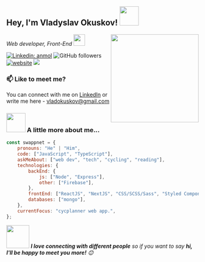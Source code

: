 <h2> Hey, I'm Vladyslav Okuskov! <img src="https://media.giphy.com/media/l3V0CU2FTL0yExOes/giphy.gif" width="50"></h2>
<img align='right' src="https://media.giphy.com/media/cI5Dm6tQyvFM7LWz7J/giphy.gif" width="230">
<p><em>Web developer, Front-End
</a><img src="https://media.giphy.com/media/BoC8optEJjLLz2quuL/giphy.gif" width="30"> 
</em></p>

[![Linkedin: anmol](https://img.shields.io/badge/-swappnet-blue?style=flat-square&logo=Linkedin&logoColor=white&link=https://www.linkedin.com/in/vladokuskov/)](https://www.linkedin.com/in/vladokuskov/)
![GitHub followers](https://img.shields.io/github/followers/swappnet?label=Follow&style=social)
[![website](https://img.shields.io/badge/Website-46a2f1.svg?&style=flat-square&logo=Google-Chrome&logoColor=white&link=http://vladokuskov.xyz/)](http://vladokuskov.xyz/)
![](https://visitor-badge.glitch.me/badge?page_id=swappnet)

### 📫 Like to meet me?

You can connect with me on [LinkedIn](https://www.linkedin.com/in/vladokuskov/) or write me here - vladokuskov@gmail.com


### <img src="https://media.giphy.com/media/VgCDAzcKvsR6OM0uWg/giphy.gif" width="50"> A little more about me...  

```javascript
const swappnet = {
    pronouns: "He" | "Him",
    code: ["JavaScript", "TypeScript"],
    askMeAbout: ["web dev", "tech", "cycling", "reading"],
    technologies: {
        backEnd: {
            js: ["Node", "Express"],
            other: ["Firebase"],
        },
        frontEnd: ["ReactJS", "NextJS", "CSS/SCSS/Sass", "Styled Components", "Tailwind", "Redux"],
        databases: ["mongo"],
    },
    currentFocus: "cycplanner web app.",
};
```

<img src="https://media.giphy.com/media/LnQjpWaON8nhr21vNW/giphy.gif" width="60"> <em><b>I love connecting with different people</b> so if you want to say <b>hi, I'll be happy to meet you more!</b> 😊</em>

<!--START_SECTION:waka-->

